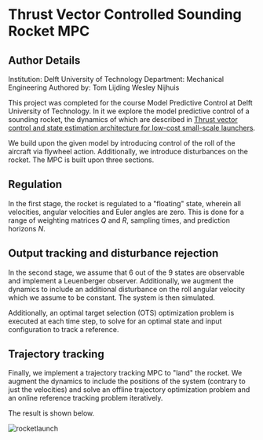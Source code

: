 # Thrust Vector Controlled Sounding Rocket MPC

## Author Details
Institution: Delft University of Technology
Department: Mechanical Engineering
Authored by:
Tom Lijding
Wesley Nijhuis

This project was completed for the course Model Predictive Control at Delft University of Technology. In it we explore the model predictive control of a sounding rocket, the dynamics of which are described in
[Thrust vector control and state estimation architecture for low-cost small-scale launchers](https://arxiv.org/abs/2303.16983).

We build upon the given model by introducing control of the roll of the aircraft via flywheel action. Additionally, we introduce disturbances on the rocket. The MPC is built upon three sections.

## Regulation
In the first stage, the rocket is regulated to a "floating" state, wherein all velocities, angular velocities and Euler angles are zero. This is done for a range of weighting matrices $Q$ and $R$, sampling times, and prediction horizons $N$.

## Output tracking and disturbance rejection
In the second stage, we assume that 6 out of the 9 states are observable and implement a Leuenberger observer. Additionally, we augment the dynamics to include an additional disturbance on the roll angular velocity which we assume to be constant. The system is then simulated.

Additionally, an optimal target selection (OTS) optimization problem is executed at each time step, to solve for an optimal state and input configuration to track a reference.

## Trajectory tracking
Finally, we implement a trajectory tracking MPC to "land" the rocket. We augment the dynamics to include the positions of the system (contrary to just the velocities) and solve an offline trajectory optimization problem and an online reference tracking problem iteratively.

The result is shown below.

![rocketlaunch](https://github.com/user-attachments/assets/66b14073-fd94-4857-b341-9a2e278c8eff)
